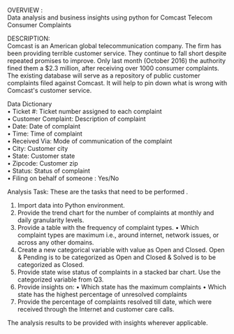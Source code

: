  OVERVIEW : <br>
Data analysis and business insights using python for Comcast Telecom Consumer Complaints

DESCRIPTION: <br> 
Comcast is an American global telecommunication company. The firm has been providing terrible customer service. They continue to fall short despite repeated promises to improve. Only last month (October 2016) the authority fined them a $2.3 million, after receiving over 1000 consumer complaints. The existing database will serve as a repository of public customer complaints filed against Comcast. It will help to pin down what is wrong with Comcast's customer service.

Data Dictionary <br>
• Ticket #: Ticket number assigned to each complaint <br>
• Customer Complaint: Description of complaint <br>
• Date: Date of complaint <br>
• Time: Time of complaint <br>
• Received Via: Mode of communication of the complaint <br>
• City: Customer city <br>
• State: Customer state <br>
• Zipcode: Customer zip <br>
• Status: Status of complaint <br>
• Filing on behalf of someone : Yes/No <br>

Analysis Task: These are the tasks that need to be performed .
1. Import data into Python environment.
1. Provide the trend chart for the number of complaints at monthly and daily granularity levels.
3. Provide a table with the frequency of complaint types. • Which complaint types are maximum i.e., around internet, network issues, or across any other domains.
4. Create a new categorical variable with value as Open and Closed. Open & Pending is to be categorized as Open and Closed & Solved is to be categorized as Closed.
5. Provide state wise status of complaints in a stacked bar chart. Use the categorized variable from Q3. 
6. Provide insights on: • Which state has the maximum complaints • Which state has the highest percentage of unresolved complaints
7. Provide the percentage of complaints resolved till date, which were received through the Internet and customer care calls.

The analysis results to be provided with insights wherever applicable.
